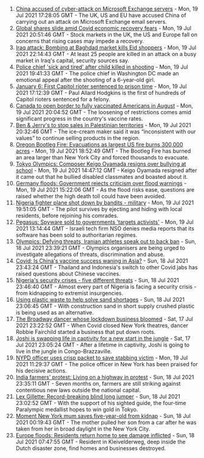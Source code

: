 1. [China accused of cyber-attack on Microsoft Exchange servers](https://www.bbc.co.uk/news/world-asia-china-57889981) - Mon, 19 Jul 2021 17:28:05 GMT - The UK, US and EU have accused China of carrying out an attack on Microsoft Exchange email servers.
2. [Global shares slide amid Covid economic recovery fears](https://www.bbc.co.uk/news/business-57885183) - Mon, 19 Jul 2021 20:51:46 GMT - Stock markets in the UK, the US and Europe fall on concerns that rising cases may impede a recovery.
3. [Iraq attack: Bombing at Baghdad market kills Eid shoppers](https://www.bbc.co.uk/news/world-middle-east-57895957) - Mon, 19 Jul 2021 22:14:43 GMT - At least 25 people are killed in an attack on a busy market in Iraq's capital, security sources say.
4. [Police chief 'sick and tired' after child killed in shooting](https://www.bbc.co.uk/news/world-us-canada-57896637) - Mon, 19 Jul 2021 19:41:33 GMT - The police chief in Washington DC made an emotional appeal after the shooting of a 6-year-old girl.
5. [January 6: First Capitol rioter sentenced to prison time](https://www.bbc.co.uk/news/world-us-canada-57890937) - Mon, 19 Jul 2021 17:12:39 GMT - Paul Allard Hodgkins is the first of hundreds of Capitol rioters sentenced for a felony.
6. [Canada to open border to fully vaccinated Americans in August](https://www.bbc.co.uk/news/world-us-canada-57896430) - Mon, 19 Jul 2021 20:04:52 GMT - The loosening of restrictions comes amid significant progress in the country's vaccine rates.
7. [Ben & Jerry's to stop sales in Palestinian territories](https://www.bbc.co.uk/news/business-57893161) - Mon, 19 Jul 2021 20:32:46 GMT - The ice-cream maker said it was “inconsistent with our values” to continue selling products in the region.
8. [Oregon Bootleg Fire: Evacuations as largest US fire burns 300,000 acres](https://www.bbc.co.uk/news/world-us-canada-57890935) - Mon, 19 Jul 2021 18:52:49 GMT - The Bootleg Fire has burned an area larger than New York City and forced thousands to evacuate.
9. [Tokyo Olympics: Composer Keigo Oyamada resigns over bullying at school](https://www.bbc.co.uk/news/world-asia-57891364) - Mon, 19 Jul 2021 14:47:12 GMT - Keigo Oyamada resigned after it came out that he bullied disabled classmates and boasted about it.
10. [Germany floods: Government rejects criticism over flood warnings](https://www.bbc.co.uk/news/world-europe-57890650) - Mon, 19 Jul 2021 15:22:06 GMT - As the flood risks ease, questions are raised whether the high death toll could have been avoided.
11. [Nigeria fighter plane shot down by bandits - military](https://www.bbc.co.uk/news/world-africa-57893662) - Mon, 19 Jul 2021 19:51:05 GMT - The pilot survives by ejecting and hiding with local residents, before rejoining his comrades.
12. [Pegasus: Spyware sold to governments 'targets activists'](https://www.bbc.co.uk/news/technology-57881364) - Mon, 19 Jul 2021 13:14:44 GMT - Israeli tech firm NSO denies media reports that its software has been sold to authoritarian regimes.
13. [Olympics: Defying threats, Iranian athletes speak out to back ban](https://www.bbc.co.uk/news/world-middle-east-57839521) - Sun, 18 Jul 2021 23:39:21 GMT - Olympics organisers are being urged to investigate allegations of threats, discrimination and abuse.
14. [Covid: Is China's vaccine success waning in Asia?](https://www.bbc.co.uk/news/world-asia-57845644) - Sun, 18 Jul 2021 23:43:24 GMT - Thailand and Indonesia's switch to other Covid jabs has raised questions about Chinese vaccines.
15. [Nigeria's security crises - five different threats](https://www.bbc.co.uk/news/world-africa-57860993) - Sun, 18 Jul 2021 23:46:40 GMT - Almost every part of Nigeria is facing a security crisis - from kidnapping to extremist insurgencies.
16. [Using plastic waste to help solve sand shortages](https://www.bbc.co.uk/news/business-57832425) - Sun, 18 Jul 2021 23:06:45 GMT - With construction sand in short supply crushed plastic is being used as an alternative.
17. [The Broadway dancer whose lockdown business bloomed](https://www.bbc.co.uk/news/stories-57840115) - Sat, 17 Jul 2021 23:22:52 GMT - When Covid closed New York theatres, dancer Robbie Fairchild started a business that put down roots.
18. [Joshi is swapping life in captivity for a new start in the jungle](https://www.bbc.co.uk/news/world-africa-57854071) - Sat, 17 Jul 2021 23:05:24 GMT - After a lifetime in captivity, Joshi is going to live in the jungle in Congo-Brazzaville.
19. [NYPD officer uses crisp packet to save stabbing victim](https://www.bbc.co.uk/news/world-us-canada-57885400) - Mon, 19 Jul 2021 11:29:37 GMT - The police officer in New York has been praised for his decisive actions.
20. [India farmers' protest: Living on a highway in protest](https://www.bbc.co.uk/news/world-asia-india-57863658) - Sun, 18 Jul 2021 23:35:11 GMT - Seven months on, farmers are still striking against contentious new laws outside the national capital.
21. [Lex Gillette: Record-breaking blind long jumper](https://www.bbc.co.uk/news/disability-57851104) - Sun, 18 Jul 2021 23:02:52 GMT - With the support of his sighted guide, the four-time Paralympic medallist hopes to win gold in Tokyo.
22. [Moment New York mum saves five-year-old from kidnap](https://www.bbc.co.uk/news/world-us-canada-57877269) - Sun, 18 Jul 2021 00:19:43 GMT - The mother pulled her son from a car after he was taken from her in broad daylight in the New York City.
23. [Europe floods: Residents return home to see damage inflicted](https://www.bbc.co.uk/news/world-europe-57878577) - Sun, 18 Jul 2021 07:47:55 GMT - Resident in Kleivelderweg, deep inside the Dutch disaster zone, find homes and businesses destroyed.
